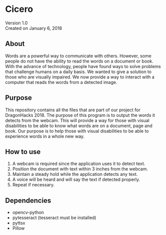 # Cicero 

Version 1.0 <br />
Created on January 6, 2018

## About

Words are a powerful way to communicate with others. However, some people do not have the ability to read the words on a document or book. With the advance of technology, people have found ways to solve problems that challenge humans on a daily basis. We wanted to give a solution to those who are visually impaired. We now provide a way to interact with a computer that reads the words from a detected image.

## Purpose

This repository contains all the files that are part of our project for DragonHacks 2018. The purpose of this program is to output the words it detects from the webcam. This will provide a way for those with visual disabilities to be able to know what words are on a document, page and book. Our purpose is to help those with visual disabilities to be able to experience words in a whole new way.

## How to use
1. A webcam is required since the application uses it to detect text.
2. Position the document with text within 3 inches from the webcam.
3. Maintain a steady hold while the application detects any text.
4. A voice will be heard and will say the text if detected properly.
5. Repeat if necessary.

## Dependencies
- opencv-python
- pytesseract (tesseract must be installed)
- pyttsx
- Pillow


